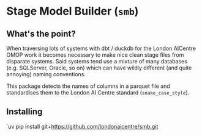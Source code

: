 # Stage Model Builder (`smb`)

## What's the point?

When traversing lots of systems with dbt / duckdb for the London AICentre OMOP work it becomes necessary to make nice clean stage files from disparate systems. Said systems tend use a mixture of many databases (e.g. SQLServer, Oracle, so on) which can have wildly different (and quite annoying) naming conventions.

This package detects the names of columns in a parquet file and standardises them to the London AI Centre standard (`snake_case_style`).

## Installing

`uv pip install git+https://github.com/londonaicentre/smb.git